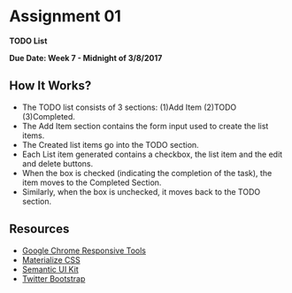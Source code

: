 # Assignment 01

**TODO List**

**Due Date: Week 7 - Midnight of 3/8/2017**

## How It Works?

* The TODO list consists of 3 sections: (1)Add Item (2)TODO (3)Completed.
* The Add Item section contains the form input used to create the list items.
* The Created list items go into the TODO section.
* Each List item generated contains a checkbox, the list item and the edit and delete buttons.
* When the box is checked (indicating the completion of the task), the item moves to the Completed Section. 
* Similarly, when the box is unchecked, it moves back to the TODO section.


## Resources
* [Google Chrome Responsive Tools](https://developers.google.com/web/tools/chrome-devtools/device-mode/emulate-mobile-viewports)
* [Materialize CSS](http://materializecss.com/)
* [Semantic UI Kit](http://semantic-ui.com)
* [Twitter Bootstrap](http://getbootstrap.com/)
